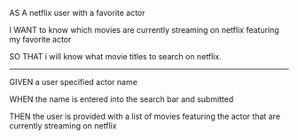 AS A netflix user with a favorite actor

I WANT to know which movies are currently streaming on netflix featuring my favorite actor

SO THAT i will know what movie titles to search on netflix. 


____________________________________________________________


GIVEN a user specified actor name

WHEN the name is entered into the search bar and submitted


THEN the user is provided with a list of movies featuring the actor that are currently streaming on netflix





